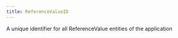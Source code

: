```yaml
---
title: ReferenceValueID
---
```


A unique identifier for all ReferenceValue entities of the application
